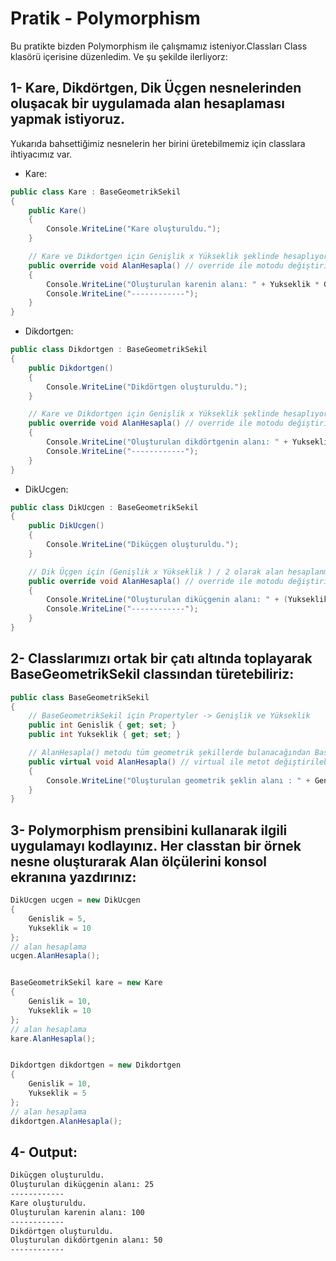 # Pratik - Polymorphism
Bu pratikte bizden Polymorphism ile çalışmamız isteniyor.Classları Class klasörü içerisine düzenledim. Ve şu şekilde ilerliyorz:

## 1- Kare, Dikdörtgen, Dik Üçgen nesnelerinden oluşacak bir uygulamada alan hesaplaması yapmak istiyoruz.
Yukarıda bahsettiğimiz nesnelerin her birini üretebilmemiz için classlara ihtiyacımız var.

- Kare:
```C#
public class Kare : BaseGeometrikSekil
{
    public Kare()
    {
        Console.WriteLine("Kare oluşturuldu.");
    }

    // Kare ve Dikdortgen için Genişlik x Yükseklik şeklinde hesaplıyoruz.
    public override void AlanHesapla() // override ile motodu değiştiriyoruz
    {
        Console.WriteLine("Oluşturulan karenin alanı: " + Yukseklik * Genislik);
        Console.WriteLine("------------");
    }
}
```
- Dikdortgen:
```C#
public class Dikdortgen : BaseGeometrikSekil
{
    public Dikdortgen()
    {
        Console.WriteLine("Dikdörtgen oluşturuldu.");
    }

    // Kare ve Dikdortgen için Genişlik x Yükseklik şeklinde hesaplıyoruz.
    public override void AlanHesapla() // override ile motodu değiştiriyoruz
    {
        Console.WriteLine("Oluşturulan dikdörtgenin alanı: " + Yukseklik * Genislik);
        Console.WriteLine("------------");
    }
}
```
- DikUcgen:
```C#
public class DikUcgen : BaseGeometrikSekil
{
    public DikUcgen()
    {
        Console.WriteLine("Diküçgen oluşturuldu.");
    }

    // Dik Üçgen için (Genişlik x Yükseklik ) / 2 olarak alan hesaplanması.
    public override void AlanHesapla() // override ile motodu değiştiriyoruz
    {
        Console.WriteLine("Oluşturulan diküçgenin alanı: " + (Yukseklik * Genislik) / 2);
        Console.WriteLine("------------");
    }
}
```

## 2- Classlarımızı ortak bir çatı altında toplayarak BaseGeometrikSekil classından türetebiliriz:
```C#
public class BaseGeometrikSekil
{
    // BaseGeometrikSekil için Propertyler -> Genişlik ve Yükseklik
    public int Genislik { get; set; }
    public int Yukseklik { get; set; }

    // AlanHesapla() metodu tüm geometrik şekillerde bulanacağından Base Class içerisinde tanımlayabiliriz.
    public virtual void AlanHesapla() // virtual ile metot değiştirilebilir, ezilebilir
    {
        Console.WriteLine("Oluşturulan geometrik şeklin alanı : " + Genislik * Yukseklik);
    }
}
```
 
## 3- Polymorphism prensibini kullanarak ilgili uygulamayı kodlayınız. Her classtan bir örnek nesne oluşturarak Alan ölçülerini konsol ekranına yazdırınız:
```C#
DikUcgen ucgen = new DikUcgen
{
    Genislik = 5,
    Yukseklik = 10
};
// alan hesaplama
ucgen.AlanHesapla();


BaseGeometrikSekil kare = new Kare
{
    Genislik = 10,
    Yukseklik = 10
};
// alan hesaplama
kare.AlanHesapla();


Dikdortgen dikdortgen = new Dikdortgen
{
    Genislik = 10,
    Yukseklik = 5
};
// alan hesaplama
dikdortgen.AlanHesapla();
```

## 4- Output:
```bash
Diküçgen oluşturuldu.
Oluşturulan diküçgenin alanı: 25
------------
Kare oluşturuldu.
Oluşturulan karenin alanı: 100
------------
Dikdörtgen oluşturuldu.
Oluşturulan dikdörtgenin alanı: 50
------------
```